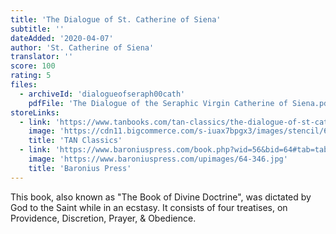 ```yaml
---
title: 'The Dialogue of St. Catherine of Siena'
subtitle: ''
dateAdded: '2020-04-07'
author: 'St. Catherine of Siena'
translator: ''
score: 100
rating: 5
files:
  - archiveId: 'dialogueofseraph00cath'
    pdfFile: 'The Dialogue of the Seraphic Virgin Catherine of Siena.pdf'
storeLinks:
  - link: 'https://www.tanbooks.com/tan-classics/the-dialogue-of-st-catherine-of-siena.html'
    image: 'https://cdn11.bigcommerce.com/s-iuax7bpgx3/images/stencil/640w/products/1139/1907/The-Dialogue-of-St-Catherine-of-Siena-Paperbound-cover-TC0150__21548.1595444660.jpg?c=1'
    title: 'TAN Classics'
  - link: 'https://www.baroniuspress.com/book.php?wid=56&bid=64#tab=tab-1'
    image: 'https://www.baroniuspress.com/upimages/64-346.jpg'
    title: 'Baronius Press'
---
```


This book, also known as "The Book of Divine Doctrine", was dictated by God to the Saint while in an ecstasy. It consists of four treatises, on Providence, Discretion, Prayer, & Obedience.
